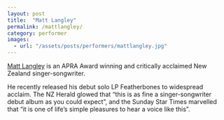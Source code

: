 ```yaml
---
layout: post
title:  "Matt Langley"
permalink: /mattlangley/
category: performer
images: 
  - url: "/assets/posts/performers/mattlangley.jpg"
---
```


[Matt Langley](https://www.facebook.com/mattlangleymusic) is an APRA Award winning and critically acclaimed New Zealand singer-songwriter. 

He recently released his debut solo LP Featherbones to widespread acclaim. The NZ Herald glowed that “this is as fine a singer-songwriter debut album as you could expect”, and the Sunday Star Times marvelled that “it is one of life’s simple pleasures to hear a voice like this”.